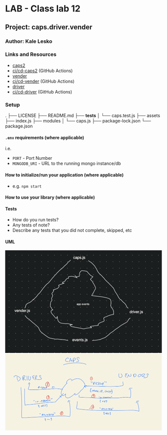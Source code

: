 # LAB - Class lab 12

## Project: caps.driver.vender

### Author: Kale Lesko

### Links and Resources

- [caps2](https://github.com/Saynka/caps2)
- [ci/cd-caps2](https://github.com/Saynka/caps2/actions) (GitHub Actions)
- [vender](https://github.com/Saynka/vender)
- [ci/cd-vender](https://github.com/Saynka/vender/actions) (GitHub Actions)
- [driver](https://github.com/Saynka/driver)
- [ci/cd-driver](https://github.com/Saynka/driver/actions) (GitHub Actions)

### Setup

.
├── LICENSE
├── README.md
├── **tests**
│ └── caps.test.js
├── assets
├── index.js
├── modules
│ └── caps.js
├── package-lock.json
└── package.json

#### `.env` requirements (where applicable)

i.e.

- `PORT` - Port Number
- `MONGODB_URI` - URL to the running mongo instance/db

#### How to initialize/run your application (where applicable)

- e.g. `npm start`

#### How to use your library (where applicable)

#### Tests

- How do you run tests?
- Any tests of note?
- Describe any tests that you did not complete, skipped, etc

#### UML

![whitebord](./assets/caps1.png)
![whitebord2](./assets/caps2.png)
